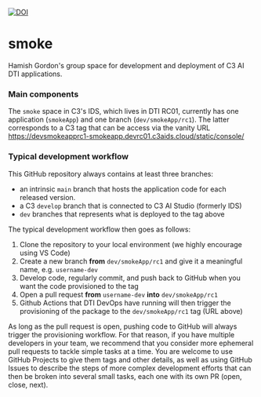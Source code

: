 [![DOI](https://zenodo.org/badge/481699806.svg)](https://zenodo.org/badge/latestdoi/481699806)

# smoke
Hamish Gordon's group space for development and deployment of C3 AI DTI applications.

### Main components
The `smoke` space in C3's IDS, which lives in DTI RC01, currently has one application (`smokeApp`) and one branch (`dev/smokeApp/rc1`). The latter corresponds to a C3 tag that can be access via the vanity URL https://devsmokeapprc1-smokeapp.devrc01.c3aids.cloud/static/console/

### Typical development workflow
This GitHub repository always contains at least three branches: 

- an intrinsic `main` branch that hosts the application code for each released version.
- a C3 `develop` branch that is connected to C3 AI Studio (formerly IDS)
- `dev` branches that represents what is deployed to the tag above

The typical development workflow then goes as follows:

1. Clone the repository to your local environment (we highly encourage using VS Code)
2. Create a new branch **from** `dev/smokeApp/rc1` and give it a meaningful name, e.g. `username-dev`
3. Develop code, regularly commit, and push back to GitHub when you want the code provisioned to the tag
4. Open a pull request **from** `username-dev` **into** `dev/smokeApp/rc1`
5. Github Actions that DTI DevOps have running will then trigger the provisioning of the package to the `dev/smokeApp/rc1` tag (URL above)

As long as the pull request is open, pushing code to GitHub will always trigger the provisioning workflow. 
For that reason, if you have multiple developers in your team, we recommend that you consider more ephemeral pull requests to tackle simple tasks at a time. You are welcome to use GitHub Projects to give them tags and other details, as well as using GitHub Issues to describe the steps of more complex development efforts that can then be broken into several small tasks, each one with its own PR (open, close, next). 
